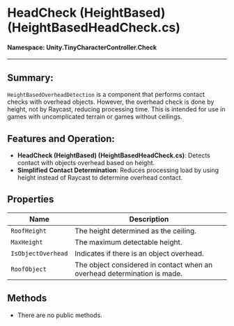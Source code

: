 ﻿# HeadCheck (HeightBased) (HeightBasedHeadCheck.cs)

#### **Namespace**: Unity.TinyCharacterController.Check
---

## Summary:
`HeightBasedOverheadDetection` is a component that performs contact checks with overhead objects. However, the overhead check is done by height, not by Raycast, reducing processing time. This is intended for use in games with uncomplicated terrain or games without ceilings.

## Features and Operation:
- **HeadCheck (HeightBased) (HeightBasedHeadCheck.cs)**: Detects contact with objects overhead based on height.
- **Simplified Contact Determination**: Reduces processing load by using height instead of Raycast to determine overhead contact.

## Properties
| Name | Description |
|------------------|------|
| `RoofHeight` | The height determined as the ceiling. |
| `MaxHeight` | The maximum detectable height. |
| `IsObjectOverhead` | Indicates if there is an object overhead. |
| `RoofObject` | The object considered in contact when an overhead determination is made. |

## Methods
- There are no public methods.

